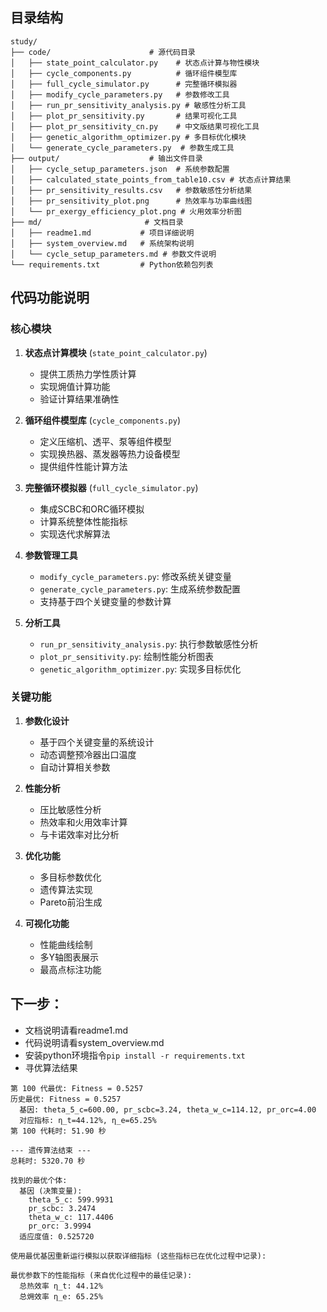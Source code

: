 ## 目录结构
```
study/
├── code/                      # 源代码目录
│   ├── state_point_calculator.py    # 状态点计算与物性模块
│   ├── cycle_components.py          # 循环组件模型库
│   ├── full_cycle_simulator.py      # 完整循环模拟器
│   ├── modify_cycle_parameters.py   # 参数修改工具
│   ├── run_pr_sensitivity_analysis.py # 敏感性分析工具
│   ├── plot_pr_sensitivity.py       # 结果可视化工具
│   ├── plot_pr_sensitivity_cn.py    # 中文版结果可视化工具
│   ├── genetic_algorithm_optimizer.py # 多目标优化模块
│   └── generate_cycle_parameters.py  # 参数生成工具
├── output/                    # 输出文件目录
│   ├── cycle_setup_parameters.json  # 系统参数配置
│   ├── calculated_state_points_from_table10.csv # 状态点计算结果
│   ├── pr_sensitivity_results.csv   # 参数敏感性分析结果
│   ├── pr_sensitivity_plot.png      # 热效率与功率曲线图
│   └── pr_exergy_efficiency_plot.png # 火用效率分析图
├── md/                       # 文档目录
│   ├── readme1.md           # 项目详细说明
│   ├── system_overview.md   # 系统架构说明
│   └── cycle_setup_parameters.md # 参数文件说明
└── requirements.txt         # Python依赖包列表
```

## 代码功能说明

### 核心模块
1. **状态点计算模块** (`state_point_calculator.py`)
   - 提供工质热力学性质计算
   - 实现㶲值计算功能
   - 验证计算结果准确性

2. **循环组件模型库** (`cycle_components.py`)
   - 定义压缩机、透平、泵等组件模型
   - 实现换热器、蒸发器等热力设备模型
   - 提供组件性能计算方法

3. **完整循环模拟器** (`full_cycle_simulator.py`)
   - 集成SCBC和ORC循环模拟
   - 计算系统整体性能指标
   - 实现迭代求解算法

4. **参数管理工具**
   - `modify_cycle_parameters.py`: 修改系统关键变量
   - `generate_cycle_parameters.py`: 生成系统参数配置
   - 支持基于四个关键变量的参数计算

5. **分析工具**
   - `run_pr_sensitivity_analysis.py`: 执行参数敏感性分析
   - `plot_pr_sensitivity.py`: 绘制性能分析图表
   - `genetic_algorithm_optimizer.py`: 实现多目标优化

### 关键功能
1. **参数化设计**
   - 基于四个关键变量的系统设计
   - 动态调整预冷器出口温度
   - 自动计算相关参数

2. **性能分析**
   - 压比敏感性分析
   - 热效率和火用效率计算
   - 与卡诺效率对比分析

3. **优化功能**
   - 多目标参数优化
   - 遗传算法实现
   - Pareto前沿生成

4. **可视化功能**
   - 性能曲线绘制
   - 多Y轴图表展示
   - 最高点标注功能

## 下一步：
- 文档说明请看readme1.md
- 代码说明请看system_overview.md
- 安装python环境指令`pip install -r requirements.txt`
- 寻优算法结果
```
第 100 代最优: Fitness = 0.5257
历史最优: Fitness = 0.5257
  基因: theta_5_c=600.00, pr_scbc=3.24, theta_w_c=114.12, pr_orc=4.00
  对应指标: η_t=44.12%, η_e=65.25%
第 100 代耗时: 51.90 秒

--- 遗传算法结束 ---
总耗时: 5320.70 秒

找到的最优个体:
  基因 (决策变量):
    theta_5_c: 599.9931
    pr_scbc: 3.2474
    theta_w_c: 117.4406
    pr_orc: 3.9994
  适应度值: 0.525720

使用最优基因重新运行模拟以获取详细指标 (这些指标已在优化过程中记录):

最优参数下的性能指标 (来自优化过程中的最佳记录):
  总热效率 η_t: 44.12%
  总㶲效率 η_e: 65.25%
  ```